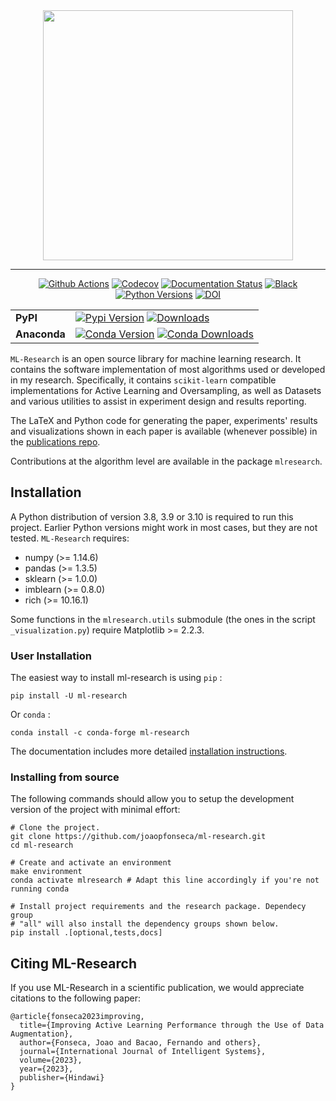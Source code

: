 <div align="center">
<img src="docs/_static/logo.png" width="400px">
</div>

______________________________________________________________________

<p align="center">
<a href="https://github.com/joaopfonseca/ml-research/actions/workflows/ci.yml"><img alt="Github Actions" src="https://github.com/joaopfonseca/ml-research/actions/workflows/ci.yml/badge.svg"></a>
<a href="https://codecov.io/gh/joaopfonseca/ml-research"><img alt="Codecov" src="https://codecov.io/gh/joaopfonseca/ml-research/branch/master/graph/badge.svg?token=J2EBA4YTMN"></a>
<a href="https://mlresearch.readthedocs.io/en/latest/?badge=latest"><img alt="Documentation Status" src="https://readthedocs.org/projects/mlresearch/badge/?version=latest"></a>
<a href="https://github.com/psf/black"><img alt="Black" src="https://img.shields.io/badge/code%20style-black-000000.svg"></a>
<a href="https://img.shields.io/badge/python-3.8%20|%203.9%20|%203.10%20|%203.11-blue"><img alt="Python Versions" src="https://img.shields.io/badge/python-3.8%20|%203.9%20|%203.10%20|%203.11-blue"></a>
<a href="https://doi.org/10.1155/2023/7941878"><img alt="DOI" src="https://zenodo.org/badge/DOI/10.1155/2023/7941878.svg"></a>
</p>
<table align="center">
  <tr>
    <td>
      <b>PyPI</b>
    </td>
    <td>
      <a href="https://badge.fury.io/py/ml-research"><img alt="Pypi Version" src="https://badge.fury.io/py/ml-research.svg"></a>
      <a href="https://pepy.tech/project/ml-research"><img alt="Downloads" src="https://static.pepy.tech/personalized-badge/ml-research?period=total&units=international_system&left_color=grey&right_color=brightgreen&left_text=downloads"></a>
    </td>
  </tr>
  <tr>
    <td>
      <b>Anaconda</b>
    </td>
    <td>
      <a href="https://anaconda.org/conda-forge/ml-research"><img alt="Conda Version" src="https://img.shields.io/conda/vn/conda-forge/ml-research.svg"></a>
      <a href="https://anaconda.org/conda-forge/ml-research"><img alt="Conda Downloads" src="https://img.shields.io/conda/dn/conda-forge/ml-research.svg"></a>
    </td>
  </tr>
</table>

``ML-Research`` is an open source library for machine learning research.  It
contains the software implementation of most algorithms used or developed in
my research. Specifically, it contains ``scikit-learn`` compatible
implementations for Active Learning and Oversampling, as well as Datasets and
various utilities to assist in experiment design and results reporting.

The LaTeX and Python code for generating the paper, experiments' results and
visualizations shown in each paper is available (whenever possible) in the
[publications repo](https://github.com/joaopfonseca/publications).

Contributions at the algorithm level are available in the
package ``mlresearch``.

## Installation

A Python distribution of version 3.8, 3.9 or 3.10 is required to run this
project. Earlier Python versions might work in most cases, but they are not
tested. ``ML-Research`` requires:

- numpy (>= 1.14.6)
- pandas (>= 1.3.5)
- sklearn (>= 1.0.0)
- imblearn (>= 0.8.0)
- rich (>= 10.16.1)

Some functions in the ``mlresearch.utils`` submodule (the ones in the script
``_visualization.py``) require Matplotlib >= 2.2.3.

### User Installation

The easiest way to install ml-research is using ``pip`` :

    pip install -U ml-research

Or ``conda`` :

    conda install -c conda-forge ml-research

The documentation includes more detailed [installation
instructions](https://mlresearch.readthedocs.io/en/latest/getting-started.html).

### Installing from source

The following commands should allow you to setup the development version of the
project with minimal effort:

    # Clone the project.
    git clone https://github.com/joaopfonseca/ml-research.git
    cd ml-research

    # Create and activate an environment 
    make environment 
    conda activate mlresearch # Adapt this line accordingly if you're not running conda

    # Install project requirements and the research package. Dependecy group
    # "all" will also install the dependency groups shown below.
    pip install .[optional,tests,docs] 

## Citing ML-Research

If you use ML-Research in a scientific publication, we would appreciate
citations to the following paper:

    @article{fonseca2023improving,
      title={Improving Active Learning Performance through the Use of Data Augmentation},
      author={Fonseca, Joao and Bacao, Fernando and others},
      journal={International Journal of Intelligent Systems},
      volume={2023},
      year={2023},
      publisher={Hindawi}
    }
